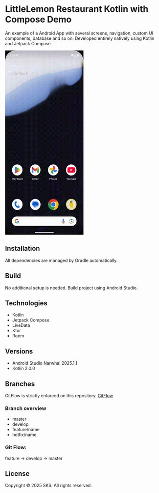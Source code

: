 # LittleLemon Restaurant Kotlin with Compose Demo
An example of a Android App with several screens, navigation, custom UI components, database and so on. 
Developed entirely natively using Kotlin and Jetpack Compose.

![Demo](demo.gif)

## Installation
All dependencies are managed by Gradle automatically.

## Build
No additional setup is needed. Build project using Android Studio.

## Technologies
* Kotlin
* Jetpack Compose
* LiveData
* Ktor
* Room

## Versions
* Android Studio Narwhal 2025.1.1
* Kotlin 2.0.0

## Branches
GitFlow is strictly enforced on this repository. [GitFlow](https://www.atlassian.com/git/tutorials/comparing-workflows/gitflow-workflow)

### Branch overview
* master
* develop
* feature/name
* hotfix/name

### Git Flow:
feature -> develop -> master

## License
Copyright © 2025 SKS. All rights reserved.
